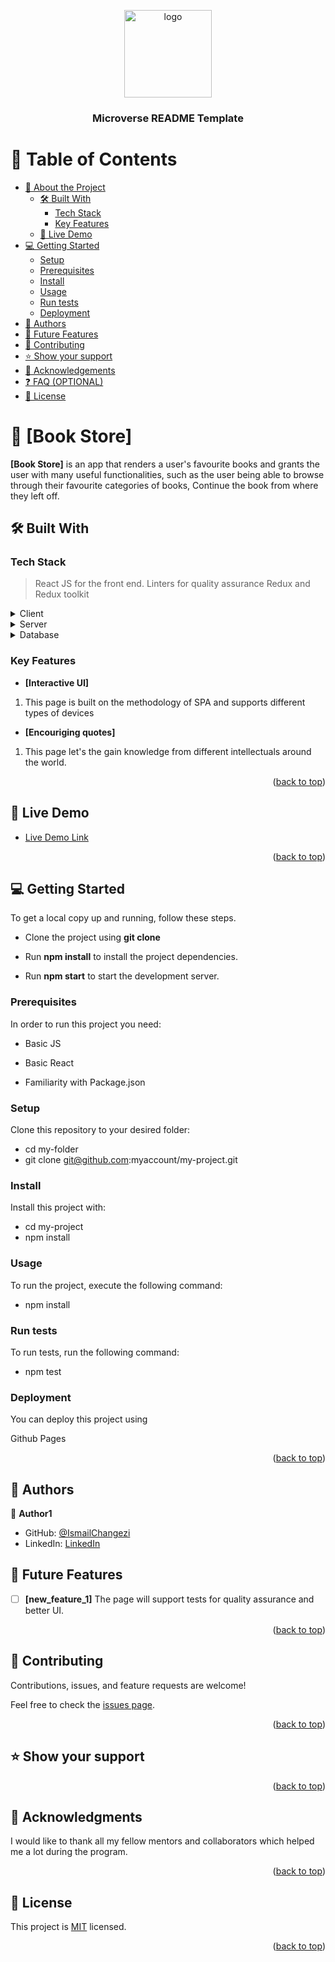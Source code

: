
<a name="readme-top"></a>

<div align="center">
  <!-- You are encouraged to replace this logo with your own! Otherwise you can also remove it. -->
  <img src="murple_logo.png" alt="logo" width="140"  height="auto" />
  <br/>

  <h3><b>Microverse README Template</b></h3>

</div>

<!-- TABLE OF CONTENTS -->

# 📗 Table of Contents

- [📖 About the Project](#about-project)
  - [🛠 Built With](#built-with)
    - [Tech Stack](#tech-stack)
    - [Key Features](#key-features)
  - [🚀 Live Demo](#live-demo)
- [💻 Getting Started](#getting-started)
  - [Setup](#setup)
  - [Prerequisites](#prerequisites)
  - [Install](#install)
  - [Usage](#usage)
  - [Run tests](#run-tests)
  - [Deployment](#triangular_flag_on_post-deployment)
- [👥 Authors](#authors)
- [🔭 Future Features](#future-features)
- [🤝 Contributing](#contributing)
- [⭐️ Show your support](#support)
- [🙏 Acknowledgements](#acknowledgements)
- [❓ FAQ (OPTIONAL)](#faq)
- [📝 License](#license)

<!-- PROJECT DESCRIPTION -->

# 📖 [Book Store] <a name="about-project"></a>

>

**[Book Store]** is an app that renders a user's favourite books and grants the user with many useful functionalities, such as the user being able to browse through their favourite categories of books, Continue the book from where they left off.

## 🛠 Built With <a name="built-with"></a>

### Tech Stack <a name="tech-stack"></a>

> React JS for the front end.
> Linters for quality assurance
> Redux and Redux toolkit 

<details>
  <summary>Client</summary>
  <ul>
    <li><a href="https://reactjs.org/">React.js</a></li>
  </ul>
</details>

<details>
  <summary>Server</summary>
  <ul>
    <li><a href="https://expressjs.com/">Express.js</a></li>
  </ul>
</details>

<details>
<summary>Database</summary>
  <ul>
    <li><a href="https://www.postgresql.org/">PostgreSQL</a></li>
  </ul>
</details>

<!-- Features -->

### Key Features <a name="key-features"></a>


- **[Interactive UI]** 
1. This page is built on the methodology of SPA and supports different types of devices
- **[Encouriging quotes]** 
1. This page let's the gain knowledge from different intellectuals around the world.


<p align="right">(<a href="#readme-top">back to top</a>)</p>

<!-- LIVE DEMO -->

## 🚀 Live Demo <a name="live-demo"></a>

>

- [Live Demo Link](https://math-magicians-gold.vercel.app/)

<p align="right">(<a href="#readme-top">back to top</a>)</p>



## 💻 Getting Started <a name="getting-started"></a>



To get a local copy up and running, follow these steps.

- Clone the project using **git clone**

- Run **npm install** to install the project dependencies.

- Run **npm start** to start the development server.
### Prerequisites

In order to run this project you need:

- Basic JS

- Basic React

- Familiarity with Package.json
### Setup

Clone this repository to your desired folder:

 - cd my-folder
 - git clone git@github.com:myaccount/my-project.git


### Install

Install this project with:
- cd my-project
- npm install


### Usage

To run the project, execute the following command:

- npm install  
### Run tests

To run tests, run the following command:
- npm test

### Deployment

You can deploy this project using 

Github Pages

<p align="right">(<a href="#readme-top">back to top</a>)</p>

<!-- AUTHORS -->

## 👥 Authors <a name="authors"></a>

👤 **Author1**

- GitHub: [@IsmailChangezi](https://github.com/IsmailChangezi)
- LinkedIn: [LinkedIn](https://www.linkedin.com/in/ismail-changezi-34a138215/)

<!-- FUTURE FEATURES -->

## 🔭 Future Features <a name="future-features"></a>


- [ ] **[new_feature_1]** The page will support tests for quality assurance and better UI.

<p align="right">(<a href="#readme-top">back to top</a>)</p>

<!-- CONTRIBUTING -->

## 🤝 Contributing <a name="contributing"></a>

Contributions, issues, and feature requests are welcome!

Feel free to check the [issues page](../../issues/).

<p align="right">(<a href="#readme-top">back to top</a>)</p>

<!-- SUPPORT -->

## ⭐️ Show your support <a name="support"></a>




<p align="right">(<a href="#readme-top">back to top</a>)</p>

<!-- ACKNOWLEDGEMENTS -->

## 🙏 Acknowledgments <a name="acknowledgements"></a>


I would like to thank all my fellow mentors and collaborators which helped me a lot during the program.

<p align="right">(<a href="#readme-top">back to top</a>)</p>



## 📝 License <a name="license"></a>

This project is [MIT](./LICENSE) licensed.


<p align="right">(<a href="#readme-top">back to top</a>)</p>
